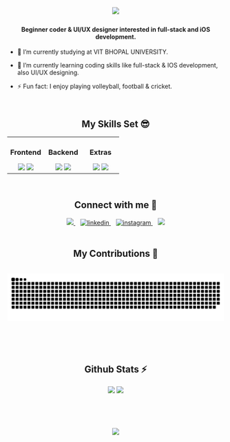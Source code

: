 <h1 align="center">
    <img src="https://readme-typing-svg.herokuapp.com/?font=Righteous&size=35&color=A01AF7&center=true&vCenter=true&width=500&height=70&duration=4000&lines=Hi+There!+👋;+I'm+Sayor+Debbarma;" />
</h1>
  

#### <div align="center">Beginner coder & UI/UX designer interested in full-stack and iOS development. </div>  
  

- 🔭 I’m currently studying at VIT BHOPAL UNIVERSITY.
  

- 🌱 I’m currently learning coding skills like full-stack & IOS development, also UI/UX designing.
  

- ⚡ Fun fact: I enjoy playing volleyball, football & cricket.  
  

<br/>  


<h2 align="center">My Skills Set 😎</h2> 
<table><tr><td valign="top" width="33%">
<h3>Frontend</h3>
<div align="center">
<img src="https://skillicons.dev/icons?i=html,css,js,react" />  
<img src="https://skillicons.dev/icons?i=bootstrap,tailwind,vite" /> 
</div>

</td><td valign="top" width="33%">
 
<div align="center"> 
<h3>Backend</h3>
<img src="https://skillicons.dev/icons?i=java,mysql,mongodb,python" /> 
<img src="https://skillicons.dev/icons?i=express,nextjs,flask" /> 
</div>

</td><td valign="top" width="33%">

<div align="center"> 
<h3>Extras</h3>
<img src="https://skillicons.dev/icons?i=swift,c,cpp,aws" />
<img src="https://skillicons.dev/icons?i=git,figma,blender" />
</div>

</td></tr></table>  

<br/>  

<div align="center" gap=10px>
<h2>Connect with me 🤝</h2>
<a href="mailto:sayorofficial8543@gmail.com">
<img src="https://img.shields.io/badge/Gmail-333333?style=for-the-badge&logo=gmail&logoColor=red" />
</a>
&nbsp;&nbsp;
<a href="https://linkedin.com/in/sayordebbarma" target="_blank">
<img src=https://img.shields.io/badge/linkedin-%231E77B5.svg?&style=for-the-badge&logo=linkedin&logoColor=white alt=linkedin style="margin-bottom: 5px;" />
</a>
&nbsp;&nbsp;
<a href="https://instagram.com/ig_sayordb" target="_blank">
<img src=https://img.shields.io/badge/instagram-%23000000.svg?&style=for-the-badge&logo=instagram&logoColor=white alt=instagram style="margin-bottom: 5px;" />
</a> 
&nbsp;&nbsp;
<a href="https://salesp07.github.io" target="_blank">
<img src="https://img.shields.io/badge/Portfolio-FF5722?style=for-the-badge&logo=sqlite&logoColor=white" target="_blank" /> 
</a>
</div>  
  

<br/>

<div align="center">
  <h2>My Contributions 🐍</h2>
  <br>
  <img alt="snake eating my contributions" src="https://raw.githubusercontent.com/salesp07/salesp07/output/github-contribution-grid-snake.svg" />
  
  <br/><br/><br/>
</div>

<div align="center">
<h2>Github Stats ⚡</h2>
<img src="https://github-readme-stats.vercel.app/api?username=sayordebbarma&show_icons=true&count_private=true&theme=midnight-purple" width=430 align="center" />
<img src="https://github-readme-stats.vercel.app/api/top-langs/?username=sayordebbarma&layout=compact&theme=midnight-purple" width=330 align="center" />
</div>  

<br/><br/><br/>

<div align="center">
<img src="https://komarev.com/ghpvc/?username=sayordebbarma&&style=flat-square" align="center" />
</div>  


<!---
- 👋 Hi, I’m @Sayor8543
- 👀 I’m interested in software development
- 🌱 I’m currently learning coding skills
- 💞️ I’m looking to collaborate on well-know coders, teachers, etc.
- 📫 How to reach me email
Sayor8543/Sayor8543 is a ✨ special ✨ repository because its `README.md` (this file) appears on your GitHub profile.
You can click the Preview link to take a look at your changes.
--->
